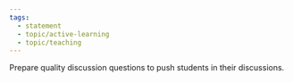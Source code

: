 ```yaml
---
tags:
  - statement
  - topic/active-learning
  - topic/teaching
---
```

Prepare quality discussion questions to push students in their discussions.